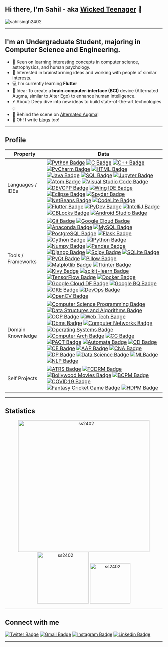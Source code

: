 ## Hi there, I'm Sahil - aka [Wicked Teenager](https://wickedteenager.blogspot.com/) 👋
<p align="left"> <img src="https://komarev.com/ghpvc/?username=sahilsingh2402&label=Profile%20views&color=f1d104&style=flat-square" alt="sahilsingh2402" /> </p> <p align="left"> 

---
## I'm an Undergraduate Student, majoring in Computer Science and Engineering. 

- 🌱  Keen on learning interesting concepts in computer science, astrophysics, and human psychology.
- 👯  Interested in brainstorming ideas and working with people of similar interests.
- 💻  I’m currently learning **Flutter**
- 🥅  Idea: To create a **brain-computer-interface (BCI)** device (Alternated Augma, similar to Alter Ego) to enhance human intelligence.
- ⚡  About: Deep dive into new ideas to build state-of-the-art technologies 💡
- 🔭  Behind the scene on [Alternated Augma](https://wickedteenager.blogspot.com/)!
- 💬  Oh! I write [blogs](https://wickedteenager.blogspot.com/) too!
---
## Profile
| Property                       | Data                                                                                                                                                                                                                                                                                                                                                                                                                                                                                                                                                                                                                                                                                                                                                                                                                                                                                                                                                                                                                                                                                                                                                                                                                                                                                                                                                                                                                                                                                                                                                                                                                                                                                                                                                                                                                                                                                                                                                                                                                                                                                                                                                                                                                                                                                                                                                                                                                                                                                                                                                                                                                                                                                                                                                                                                                                                                                                                                                                                                                                                                                                                                                                                                                                                                                                                                                                 |
| ------------------------------ | -------------------------------------------------------------------------------------------------------------------------------------------------------------------------------------------------------------------------------------------------------------------------------------------------------------------------------------------------------------------------------------------------------------------------------------------------------------------------------------------------------------------------------------------------------------------------------------------------------------------------------------------------------------------------------------------------------------------------------------------------------------------------------------------------------------------------------------------------------------------------------------------------------------------------------------------------------------------------------------------------------------------------------------------------------------------------------------------------------------------------------------------------------------------------------------------------------------------------------------------------------------------------------------------------------------------------------------------------------------------------------------------------------------------------------------------------------------------------------------------------------------------------------------------------------------------------------------------------------------------------------------------------------------------------------------------------------------------------------------------------------------------------------------------------------------------------------------------------------------------------------------------------------------------------------------------------------------------------------------------------------------------------------------------------------------------------------------------------------------------------------------------------------------------------------------------------------------------------------------------------------------------------------------------------------------------------------------------------------------------------------------------------------------------------------------------------------------------------------------------------------------------------------------------------------------------------------------------------------------------------------------------------------------------------------------------------------------------------------------------------------------------------------------------------------------------------------------------------------------------------------------------------------------------------------------------------------------------------------------------------------------------------------------------------------------------------------------------------------------------------------------------------------------------------------------------------------------------------------------------------------------------------------------------------------------------------------------------------------------------- |
| Languages / IDEs               | [![Python Badge](https://img.shields.io/badge/-Python-21618C?style=flat&logoColor=white)](https://www.python.org/) [![C Badge](https://img.shields.io/badge/-C-5DADE2?style=flat&logoColor=white)](https://www.cprogramming.com/) [![C++ Badge](https://img.shields.io/badge/-C++-3498DB?style=flat&logoColor=white)](https://github.com/sahilsingh2402) [![PyCharm Badge](https://img.shields.io/badge/-PyCharm-58D68D?style=flat&logoColor=white)](https://github.com/Sahilsingh2402) [![HTML Badge](https://img.shields.io/badge/-HTML-F39C12?style=flat&logoColor=white)](https://github.com/Sahilsingh2402) [![Java Badge](https://img.shields.io/badge/-Java-D35400?style=flat&logoColor=white)](https://github.com/Sahilsingh2402) [![SQL Badge](https://img.shields.io/badge/-SQL-FAB0X0?style=flat&logoColor=white)](https://github.com/Sahilsingh2402) [![Jupyter Badge](https://img.shields.io/badge/-Jupyter-BFC9CA?style=flat&logoColor=white)](https://github.com/sahilsingh2402) [![Atom Badge](https://img.shields.io/badge/-Atom-12718C?style=flat&logoColor=white)](https://github.com/sahilsingh2402) [![Visual Studio Code Badge](https://img.shields.io/badge/-Visual%20Studio%20Code-2980B9?style=flat&logoColor=white)](https://github.com/sahilsingh2402) [![DEVCPP Badge](https://img.shields.io/badge/-Dev%20C++-5989B9?style=flat&logoColor=white)](https://github.com/sahilsingh2402) [![Wing IDE Badge](https://img.shields.io/badge/-Wing%20IDE-398339?style=flat&logoColor=white)](https://github.com/sahilsingh2402) [![Eclipse Badge](https://img.shields.io/badge/-Eclipse-8E44AD?style=flat&logoColor=white)](https://github.com/sahilsingh2402) [![Spyder Badge](https://img.shields.io/badge/-Spyder-E74C3C?style=flat&logoColor=white)](https://github.com/sahilsingh2402) [![NetBeans Badge](https://img.shields.io/badge/-NetBeans-943126?style=flat&logoColor=white)](https://github.com/sahilsingh2402) [![CodeLite Badge](https://img.shields.io/badge/-CodeLite-1984B9?style=flat&logoColor=white)](https://github.com/sahilsingh2402) [![Flutter Badge](https://img.shields.io/badge/-Flutter-85C1E9?style=flat&logoColor=white)](https://github.com/sahilsingh2402) [![PyDev Badge](https://img.shields.io/badge/-PyDev-85D0E9?style=flat&logoColor=white)](https://github.com/sahilsingh2402) [![IntelliJ Badge](https://img.shields.io/badge/-IntelliJ%20IDEA-26718C?style=flat&logoColor=white)](https://github.com/sahilsingh2402) [![CBLocks Badge](https://img.shields.io/badge/-Code%20BLocks-26717D?style=flat&logoColor=white)](https://github.com/sahilsingh2402) [![Android Studio Badge](https://img.shields.io/badge/-Android%20Studio-ABEBC6?style=flat&logoColor=white)](https://github.com/sahilsingh2402)                                                                                                                                                                                                                                                                                                                                                                                                                                                                                                                                                                                                                                                                                                                                                                                                                                                                                                                                                                                                                                                                                                                                                                                                                                                                                                                                                                                                                                                                                                                    |
| Tools / Frameworks             | [![Git Badge](https://img.shields.io/badge/-Git-E74C3C?style=flat&logoColor=white)](https://github.com/sahilsingh2402) [![Google Cloud Badge](https://img.shields.io/badge/-Google%20Cloud%20Platform-F4D03F?style=flat&logoColor=white)](https://github.com/sahilsingh2402) [![Anaconda Badge](https://img.shields.io/badge/-Anaconda-27AE60?style=flat&logoColor=white)](https://github.com/sahilsingh2402) [![MySQL Badge](https://img.shields.io/badge/-MySQL-E59866?style=flat&logoColor=white)](https://github.com/sahilsingh2402) [![PostgreSQL Badge](https://img.shields.io/badge/-PostgreSQL-34495E?style=flat&logoColor=white)](https://github.com/sahilsingh2402) [![Flask Badge](https://img.shields.io/badge/-Flask-17299A?style=flat&logoColor=white)](https://github.com/sahilsingh2402) [![Cython Badge](https://img.shields.io/badge/-Cython-215F3D?style=flat&logoColor=white)](https://github.com/sahilsingh2402) [![IPython Badge](https://img.shields.io/badge/-IPython-1B4F72?style=flat&logoColor=white)](https://github.com/sahilsingh2402) [![Numpy Badge](https://img.shields.io/badge/-Numpy-85C1E9?style=flat&logoColor=white)](https://github.com/sahilsingh2402) [![Pandas Badge](https://img.shields.io/badge/-Pandas-154360?style=flat&logoColor=white)](https://github.com/sahilsingh2402) [![Django Badge](https://img.shields.io/badge/-Django-17202A?style=flat&logoColor=white)](https://github.com/sahilsingh2402) [![Scipy Badge](https://img.shields.io/badge/-Scipy-3498DB?style=flat&logoColor=white)](https://github.com/sahilsingh2402) [![SQLite Badge](https://img.shields.io/badge/-SQLite-D4E6F1?style=flat&logoColor=white)](https://github.com/sahilsingh2402) [![PyQt Badge](https://img.shields.io/badge/-PyQt-2ECC71?style=flat&logoColor=white)](https://github.com/sahilsingh2402) [![Pillow Badge](https://img.shields.io/badge/-Pillow-641E16?style=flat&logoColor=white)](https://github.com/sahilsingh2402) [![Matplotlib Badge](https://img.shields.io/badge/-Matplotlib-ECF0F1?style=flat&logoColor=white)](https://github.com/sahilsingh2402) [![Tkinter Badge](https://img.shields.io/badge/-Tkinter-1A5276?style=flat&logoColor=white)](https://github.com/sahilsingh2402) [![Kivy Badge](https://img.shields.io/badge/-Kivy-99A3A4?style=flat&logoColor=white)](https://github.com/sahilsingh2402) [![scikit-learn Badge](https://img.shields.io/badge/-Scikitlearn-F39C12?style=flat&logoColor=white)](https://github.com/sahilsingh2402) [![TensorFlow Badge](https://img.shields.io/badge/-TensorFlow-D35400?style=flat&logoColor=white)](https://github.com/sahilsingh2402) [![Docker Badge](https://img.shields.io/badge/-Docker-2E86C1?style=flat&logoColor=white)](https://github.com/sahilsingh2402) [![Google Cloud DF Badge](https://img.shields.io/badge/-Google%20Cloud%20Datallow-922B21?style=flat&logoColor=white)](https://github.com/sahilsingh2402) [![Google BQ Badge](https://img.shields.io/badge/-Google%20Big%20Query-D5D8DC?style=flat&logoColor=white)](https://github.com/sahilsingh2402) [![GKE Badge](https://img.shields.io/badge/-Google%20Kubernetes%20Engine-283747?style=flat&logoColor=white)](https://github.com/sahilsingh2402) [![DevOps Badge](https://img.shields.io/badge/-DevOps-1E8449?style=flat&logoColor=white)](https://github.com/sahilsingh2402) [![OpenCV Badge](https://img.shields.io/badge/-OpenCV-EC7063?style=flat&logoColor=white)](https://github.com/sahilsingh2402) |
| Domain Knownledge              | [![Computer Science Programming Badge](https://img.shields.io/badge/-Computer%20Science%20Programming-1F618D?style=flat&logoColor=white)](https://github.com/sahilsingh2402) [![Data Structures and Algorithms Badge](https://img.shields.io/badge/-Data%20Structures%20and%20Algorithms-F4D03F?style=flat&logoColor=white)](https://github.com/sahilsingh2402) [![OOP Badge](https://img.shields.io/badge/-Object%20Oriented%20Programming-117A65?style=flat&logoColor=white)](https://github.com/sahilsingh2402) [![Web Tech Badge](https://img.shields.io/badge/-Web%20Technology-4D5656?style=flat&logoColor=white)](https://github.com/sahilsingh2402) [![Dbms Badge](https://img.shields.io/badge/-Database%20Management%20System-F7F9F9?style=flat&logoColor=white)](https://github.com/sahilsingh2402) [![Computer Networks Badge](https://img.shields.io/badge/-Computer%20Networks-58D68D?style=flat&logoColor=white)](https://github.com/sahilsingh2402) [![Operating Systems Badge](https://img.shields.io/badge/-Operating%20Systems-B7950B?style=flat&logoColor=white)](https://github.com/sahilsingh2402) [![Computer Arch Badge](https://img.shields.io/badge/-Computer%20Architecture-A04000?style=flat&logoColor=white)](https://github.com/sahilsingh2402) [![CC Badge](https://img.shields.io/badge/-Cloud%20Computing-4A235A?style=flat&logoColor=white)](https://github.com/sahilsingh2402) [![PACT Badge](https://img.shields.io/badge/-Programming%20and%20Computational%20Thinking-27AE60?style=flat&logoColor=white)](https://github.com/sahilsingh2402) [![Automata Badge](https://img.shields.io/badge/-Automata%20and%20Formal%20Languages-3498DB?style=flat&logoColor=white)](https://github.com/sahilsingh2402) [![CD Badge](https://img.shields.io/badge/-Cloud%20Development-E74C3C?style=flat&logoColor=white)](https://github.com/sahilsingh2402) [![CE Badge](https://img.shields.io/badge/-Cloud%20Engineering-AED6F1?style=flat&logoColor=white)](https://github.com/sahilsingh2402) [![AAP Badge](https://img.shields.io/badge/-Android%20App%20Development-EDBB99?style=flat&logoColor=white)](https://github.com/sahilsingh2402) [![CNA Badge](https://img.shields.io/badge/-Cloud%20Native%20Architecture-73C6B6?style=flat&logoColor=white)](https://github.com/sahilsingh2402) [![DP Badge](https://img.shields.io/badge/-Data%20Processing-FDFEFE?style=flat&logoColor=white)](https://github.com/sahilsingh2402) [![Data Science Badge](https://img.shields.io/badge/-Data%20Science-641E16?style=flat&logoColor=white)](https://github.com/sahilsingh2402) [![MLBadge](https://img.shields.io/badge/-Machine%20Learning-909497?style=flat&logoColor=white)](https://github.com/sahilsingh2402) [![NLP Badge](https://img.shields.io/badge/-Natural%20Language%20Processing-5D6D7E?style=flat&logoColor=white)](https://github.com/sahilsingh2402)                                                                                                                                                                                                                                                                                                                                                                                                                                     |
| Self Projects <img width=200/> | [![ATRS Badge](https://img.shields.io/badge/-Air%20Ticket%20Reservation%20System-4A235A?style=flat&logoColor=white)](https://github.com/sahilsingh2402) [![FCDRM Badge](https://img.shields.io/badge/-Face%20Detection%20and%20Recognition%20Model-EC7063?style=flat&logoColor=white)](https://github.com/sahilsingh2402) [![Bollywood Movies Badge](https://img.shields.io/badge/-Bollywood%20Movies%20Revenue%20Prediction%20Model-27AE60?style=flat&logoColor=white)](https://github.com/sahilsingh2402) [![BCPM Badge](https://img.shields.io/badge/-Breast%20Cancer%20Prediction%20Model-A04000?style=flat&logoColor=white)](https://github.com/sahilsingh2402) [![COVID19 Badge](https://img.shields.io/badge/-COVID19%20Detection%20Model-AED6F1?style=flat&logoColor=white)](https://github.com/sahilsingh2402) [![Fantasy Cricket Game Badge](https://img.shields.io/badge/-Fantasy%20Cricket%20Game-5D6D7E?style=flat&logoColor=white)](https://github.com/sahilsingh2402) [![HDPM Badge](https://img.shields.io/badge/-Heart%20Disease%20Detection%20Model-EDBB99?style=flat&logoColor=white)](https://github.com/sahilsingh2402)                                                                                                                                                                                                                                                                                                                                                                                                                                                                                                                                                                                                                                                                                                                                                                                                                                                                                                                                                                                                                                                                                                                                                                                                                                                                                                                                                                                                                                                                                                                                                                                                                                                                                                                                                                                                                                                                                                                                                                                                                                                                                                                                                                                                                         |

---

## Statistics

 <p align="center"> 
    <img src="https://github-readme-stats.vercel.app/api?username=sahilsingh2402&count_private=true&show_icons=false&theme=buefy" alt="ss2402" width="420"/> 
    <img src="https://github-readme-stats.vercel.app/api/top-langs/?username=sahilsingh2402&layout=compact&theme=buefy&hide=ruby" alt="ss2402" height="165" />
    <img src="https://github-profile-trophy.vercel.app/?username=sahilsingh2402&layout=compact&theme=buefy" alt="ss2402" height="129" />
 </p>

---

## Connect with me

[![Twitter Badge](https://img.shields.io/badge/-sahilsingh24-00acee?style=flat&logo=twitter&logoColor=white)](https://twitter.com/SahilSi41158493) [![Gmail Badge](https://img.shields.io/badge/-sahilsingh2402-e54448?style=flat&logo=Gmail&logoColor=white)](mailto:sahilsingh2402@gmail.com) [![Instagram Badge](https://img.shields.io/badge/-@sahilsingh2402-E4405F?style=flat&logo=Instagram&logoColor=white)](https://www.instagram.com/sahil_singh_2402/) [![Linkedin Badge](https://img.shields.io/badge/-sahilsingh24-blue?style=flat&logo=Linkedin&logoColor=white)](https://www.linkedin.com/in/sahilsingh24/) 

---

